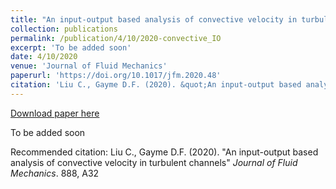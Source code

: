 ```yaml
---
title: "An input-output based analysis of convective velocity in turbulent channels"
collection: publications
permalink: /publication/4/10/2020-convective_IO
excerpt: 'To be added soon'
date: 4/10/2020
venue: 'Journal of Fluid Mechanics'
paperurl: 'https://doi.org/10.1017/jfm.2020.48'
citation: 'Liu C., Gayme D.F. (2020). &quot;An input-output based analysis of convective velocity in turbulent channels&quot; <i>Journal of Fluid Mechanics</i>. 888, A32'
---
```


<a href='https://doi.org/10.1017/jfm.2020.48'>Download paper here</a>

To be added soon

Recommended citation: Liu C., Gayme D.F. (2020). "An input-output based analysis of convective velocity in turbulent channels" <i>Journal of Fluid Mechanics</i>. 888, A32